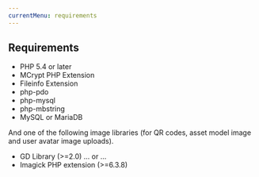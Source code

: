 ```yaml
---
currentMenu: requirements
---
```


## Requirements

- PHP 5.4 or later
- MCrypt PHP Extension
- Fileinfo Extension
- php-pdo
- php-mysql
- php-mbstring
- MySQL or MariaDB

And one of the following image libraries (for QR codes, asset model image and user avatar image uploads).

- GD Library (>=2.0) … or …
- Imagick PHP extension (>=6.3.8)

